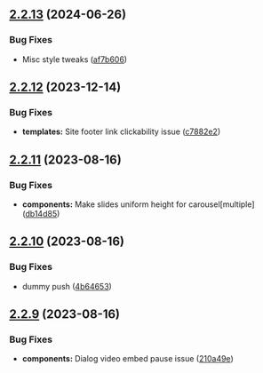 ## [2.2.13](https://github.com/jacecotton/tcds/compare/v2.2.12...v2.2.13) (2024-06-26)


### Bug Fixes

* Misc style tweaks ([af7b606](https://github.com/jacecotton/tcds/commit/af7b606b2eb3e68329ce5fba671163e11947c17b))



## [2.2.12](https://github.com/jacecotton/tcds/compare/v2.2.11...v2.2.12) (2023-12-14)


### Bug Fixes

* **templates:** Site footer link clickability issue ([c7882e2](https://github.com/jacecotton/tcds/commit/c7882e26d0a17ee65d218044f2362937a289905e))



## [2.2.11](https://github.com/jacecotton/tcds/compare/v2.2.10...v2.2.11) (2023-08-16)


### Bug Fixes

* **components:** Make slides uniform height for carousel[multiple] ([db14d85](https://github.com/jacecotton/tcds/commit/db14d856b122d48acd08b690b87c320872c396f1))



## [2.2.10](https://github.com/jacecotton/tcds/compare/v2.2.9...v2.2.10) (2023-08-16)


### Bug Fixes

* dummy push ([4b64653](https://github.com/jacecotton/tcds/commit/4b646530e08b5d2ecbc55cd1d8a68e7fcb1faee1))



## [2.2.9](https://github.com/jacecotton/tcds/compare/v2.2.8...v2.2.9) (2023-08-16)


### Bug Fixes

* **components:** Dialog video embed pause issue ([210a49e](https://github.com/jacecotton/tcds/commit/210a49eaaea7184c6043a8b16d20aebfad48af22))



